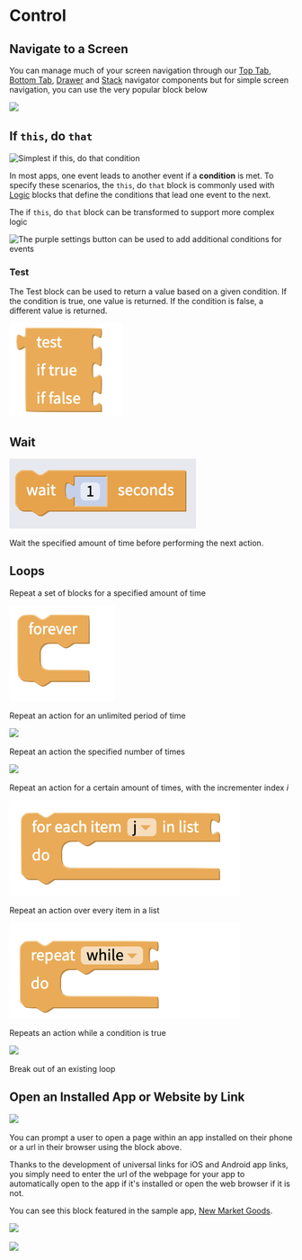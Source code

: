 # Control

## Navigate to a Screen

You can manage much of your screen navigation through our [Top Tab](top-tab-navigator.md), [Bottom Tab](bottom-tab-navigator.md), [Drawer](drawer-navigator.md) and [Stack]() navigator components but for simple screen navigation, you can use the very popular block below

![](.gitbook/assets/blocks-control-fig-8.png)

## If `this`, do `that`

![Simplest if this, do that condition](.gitbook/assets/screen-shot-2018-05-22-at-6.47.02-am.png)

In most apps, one event leads to another event if a **condition** is met. To specify these scenarios, the `this`, do `that` block is commonly used with [Logic](logic.md) blocks that define the conditions that lead one event to the next.

The if `this`, do `that` block can be transformed to support more complex logic

![The purple settings button can be used to add additional conditions for events](.gitbook/assets/docs-1.png)

### Test

The Test block can be used to return a value based on a given condition. If the condition is true, one value is returned. If the condition is false, a different value is returned.

![](.gitbook/assets/screen-shot-2021-04-08-at-3.36.51-pm.png)

## Wait

![](.gitbook/assets/screen-shot-2021-04-08-at-2.27.44-pm.png)

Wait the specified amount of time before performing the next action.

## Loops

Repeat a set of blocks for a specified amount of time

![](.gitbook/assets/screen-shot-2021-04-08-at-3.31.44-pm.png)

Repeat an action for an unlimited period of time

![](.gitbook/assets/blocks-control-fig-1.png)

Repeat an action the specified number of times

![](.gitbook/assets/blocks-control-fig-3.png)

Repeat an action for a certain amount of times, with the incrementer index _i_

![](.gitbook/assets/screen-shot-2021-04-08-at-3.33.51-pm.png)

Repeat an action over every item in a list

![](.gitbook/assets/screen-shot-2021-04-08-at-3.35.12-pm.png)

Repeats an action while a condition is true

![](.gitbook/assets/blocks-control-fig-5.png)

Break out of an existing loop

## Open an Installed App or Website by Link

![](.gitbook/assets/blocks-control-fig-6.png)

You can prompt a user to open a page within an app installed on their phone or a url in their browser using the block above.

Thanks to the development of universal links for iOS and Android app links, you simply need to enter the url of the webpage for your app to automatically open to the app if it's installed or open the web browser if it is not.

You can see this block featured in the sample app, [New Market Goods](control.md).

![](.gitbook/assets/screen-shot-2018-08-23-at-5.03.34-pm.png)



![](.gitbook/assets/blocks-control-fig-5.png)

